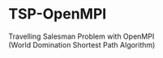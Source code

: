 TSP-OpenMPI
===========

Travelling Salesman Problem with OpenMPI <br/>
(World Domination Shortest Path Algorithm)
